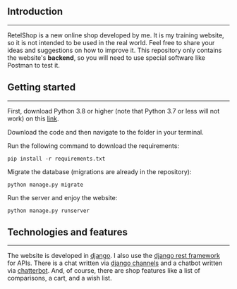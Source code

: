 ## Introduction
---
RetelShop is a new online shop developed by me. It is my training website, so it is not intended to be used in the real world. Feel free to share your ideas and suggestions on how to improve it. This repository only contains the website's **backend**, so you will need to use special software like Postman to test it.
## Getting started
---
First, download Python 3.8 or higher (note that Python 3.7 or less will not work) on this [link](https://www.python.org "python").  

Download the code and then navigate to the folder in your terminal.

Run the following command to download the requirements:
```
pip install -r requirements.txt
```
Migrate the database (migrations are already in the repository):
```
python manage.py migrate
```
Run the server and enjoy the website:
```
python manage.py runserver
```
## Technologies and features
---
The website is developed in [django](https://www.djangoproject.com "django"). I also use the [django rest framework](https://www.django-rest-framework.org "django rest framework") for APIs. There is a chat written via [django channels](https://channels.readthedocs.io/en/stable/introduction.html "django channels") and a chatbot written via  [chatterbot](https://chatterbot.readthedocs.io/en/stable/, "chatterbot"). And, of course, there are shop features like a list of comparisons, a cart, and a wish list.
